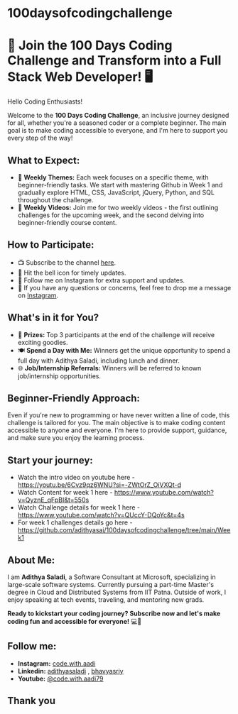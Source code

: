 # 100daysofcodingchallenge

# 🚀 Join the 100 Days Coding Challenge and Transform into a Full Stack Web Developer! 🖥️

Hello Coding Enthusiasts!

Welcome to the **100 Days Coding Challenge**, an inclusive journey designed for all, whether you're a seasoned coder or a complete beginner. The main goal is to make coding accessible to everyone, and I'm here to support you every step of the way!

## What to Expect:

- 📅 **Weekly Themes:** Each week focuses on a specific theme, with beginner-friendly tasks. We start with mastering Github in Week 1 and gradually explore HTML, CSS, JavaScript, jQuery, Python, and SQL throughout the challenge.
- 🎥 **Weekly Videos:** Join me for two weekly videos - the first outlining challenges for the upcoming week, and the second delving into beginner-friendly course content.

## How to Participate:

- 📺 Subscribe to the channel [here](https://www.youtube.com/@Code.with.aadi79).
- 🔔 Hit the bell icon for timely updates.
- 📲 Follow me on Instagram for extra support and updates.
- 🤔 If you have any questions or concerns, feel free to drop me a message on [Instagram](https://www.instagram.com/code.with.aadi/).

## What's in it for You?

- 🎁 **Prizes:** Top 3 participants at the end of the challenge will receive exciting goodies.
- 🍽️ **Spend a Day with Me:** Winners get the unique opportunity to spend a full day with Adithya Saladi, including lunch and dinner.
- 🌐 **Job/Internship Referrals:** Winners will be referred to known job/internship opportunities.

## Beginner-Friendly Approach:

Even if you're new to programming or have never written a line of code, this challenge is tailored for you. The main objective is to make coding content accessible to anyone and everyone. I'm here to provide support, guidance, and make sure you enjoy the learning process.

## Start your journey:

- Watch the intro video on youtube here - https://youtu.be/6Cvz9qz6WNU?si=-ZWtOrZ_OiVXQt-d
- Watch Content for week 1 here - https://www.youtube.com/watch?v=QyznE_qFpBI&t=550s
- Watch Challenge details for week 1 here - https://www.youtube.com/watch?v=QUccY-DQoYc&t=4s
- For week 1 challenges details go here - https://github.com/adithyasai/100daysofcodingchallenge/tree/main/Week1

## About Me:

I am **Adithya Saladi**, a Software Consultant at Microsoft, specializing in large-scale software systems. Currently pursuing a part-time Master's degree in Cloud and Distributed Systems from IIT Patna. Outside of work, I enjoy speaking at tech events, traveling, and mentoring new grads.

**Ready to kickstart your coding journey? Subscribe now and let's make coding fun and accessible for everyone!** 💻🚀

## Follow me:

- **Instagram:** [code.with.aadi](https://www.instagram.com/code.with.aadi/)
- **Linkedin:** [adithyasaladi](https://www.linkedin.com/in/adithyasaladi/) , [bhavyasriy](https://www.linkedin.com/in/bhavyasriy/)
- **Youtube:** [@code.with.aadi79](https://www.youtube.com/@Code.with.aadi79)

## Thank you
